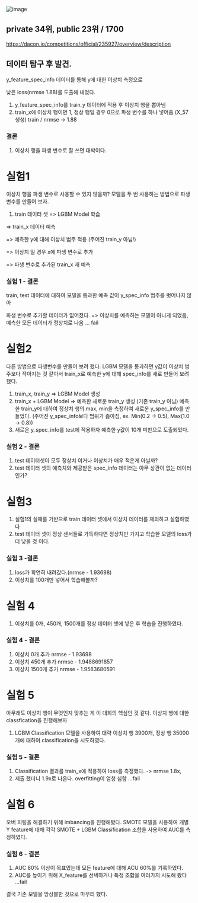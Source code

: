 ![image](https://user-images.githubusercontent.com/62497897/187019730-030824a4-176c-4a2c-ad3c-d29f495e3d81.png)

   

## private 34위, public 23위 / 1700
https://dacon.io/competitions/official/235927/overview/description   
   
   

## 데이터 탐구 후 발견.

y_feature_spec_info 데이터를 통해 y에 대한 이상치 측정으로 

낮은 loss(nrmse 1.88)를 도출해 내었다.

1. y_feature_spec_info를 train_y 데이터에 적용 후 이상치 행을 뽑아냄
2. train_x에 이상치 행이면 1, 정상 행일 경우 0으로 파생 변수를 하나 넣어줌 (X_57 생성)
train / nrmse -> 1.88

### 결론

1. 이상치 행을 파생 변수로 잘 쓰면 대박이다.

# 실험1

이상치 행을 파생 변수로 사용할 수 있지 않을까?
모델을 두 번 사용하는 방법으로 파생 변수를 만들어 보자.

1. train 데이터 셋 => LGBM Model 학습 

=> train_x 데이터 예측 

=> 예측한 y에 대해 이상치 범주 적용 (주어진 train_y 아님!)

=> 이상치 일 경우 x에 파생 변수로 추가 

=> 파생 변수로 추가된 train_x 재 예측

### 실험 1 - 결론
train, test 데이터에 대하여 모델을 통과한 예측 값이 y_spec_info 범주를 벗어나지 않아 

파생 변수로 추가할 데이터가 없어졌다.
=> 이상치를 예측하는 모델이 아니게 되었음, 예측한 모든 데이터가 정상치로 나옴 ... fail

# 실험2

다른 방법으로 파생변수를 만들어 보려 했다.
LGBM 모델을 통과하면 y값이 이상치 범주보다 작아지는 것 같아서
train_x로 예측한 y에 대해 spec_info를 새로 만들어 보려 했다.

1. train_x, train_y => LGBM Model 생성
2. train_x + LGBM Model => 예측한 새로운 train_y 생성 (기존 train_y 아님)
예측한 train_y에 대하여 정상치 행의 max, min을 측정하여 새로운 y_spec_info를 만들었다.
(주어진 y_spec_info보다 범위가 좁아짐, ex. Min(0.2 -> 0.5), Max(1.0 -> 0.8))
3. 새로운 y_spec_info를 test에 적용하자 예측한 y값이 10개 미만으로 도출되었다.

### 실험 2 - 결론

1. test 데이터셋이 모두 정상치 이거나 이상치가 매우 적은게 아닐까?
2. test 데이터 셋의 예측치와 제공받은 spec_info 데이터는 아무 상관이 없는 데이터 인가?

# 실험3

1. 실험1의 실패를 기반으로 train 데이터 셋에서 이상치 데이터를 제외하고 실험하였다
2. test 데이터 셋이 정상 센서들로 가득하다면 정상치만 가지고 학습한 모델의 loss가 더 낮을 것 이다.

### 실험 3 -결론

1. loss가 확연히 내려갔다.(nrmse - 1.93698) 
2. 이상치를 100개만 넣어서 학습해볼까?

# 실험 4

1. 이상치를 0개, 450개, 1500개를 정상 데이터 셋에 넣은 후 학습을 진행하였다.

### 실험 4 - 결론

1. 이상치 0개 추가	nrmse	-	1.93698
2. 이상치 450개 추가	nrmse	-	1.9488691857
3. 이상치 1500개 추가	nrmse	-	1.9583680591

# 실험 5

아무래도 이상치 행이 무엇인지 맞추는 게 이 대회의 핵심인 것 같다.
이상치 행에 대한 classfication을 진행해보자

1. LGBM Classification 모델을 사용하여 대략 이상치 행 3900개, 정상 행 35000개에 대하여 classification을 시도하였다.

### 실험 5 - 결론

1. Classification 결과를 train_x에 적용하여 loss를 측정했다. -> nrmse 1.8x,
2. 제출 했더니 1.9x로 나온다. overfitting이 엄청 심함 ...fail

# 실험 6

오버 피팅을 해결하기 위해 imbancing을 진행해봤다. SMOTE 모델을 사용하여
개별 Y feature에 대해 각각 SMOTE + LGBM Classification 조합을 사용하여 AUC를 측정하였다.

### 실험 6 - 결론

1. AUC 80% 이상이 목표였는데 모든 feature에 대해 ACU 60%를 기록하였다.
2. AUC를 높이기 위해 X_feature를 선택하거나 특정 조합을 여러가지 시도해 봤다 ...fail

결국 기존 모델을 앙상블한 것으로 마무리 했다. 
